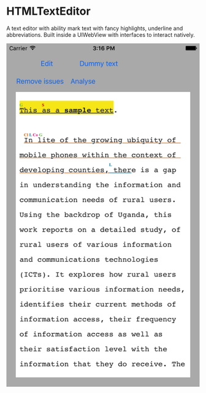 # HTMLTextEditor
A text editor with ability mark text with fancy highlights, underline and abbreviations. Built inside a UIWebView with interfaces to interact natively.

![Screenshot](screenshot.png)
